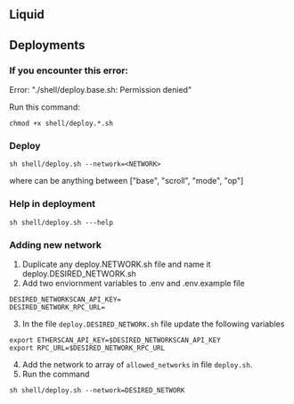 ## Liquid

## Deployments

### If you encounter this error:
Error: "./shell/deploy.base.sh: Permission denied"

Run this command:
```
chmod +x shell/deploy.*.sh
```

### Deploy
```
sh shell/deploy.sh --network=<NETWORK>
```

where <NETWORK> can be anything between ["base", "scroll", "mode", "op"]

### Help in deployment
```
sh shell/deploy.sh ---help
```

### Adding new network

1. Duplicate any deploy.NETWORK.sh file and name it deploy.DESIRED_NETWORK.sh
2. Add two enviornment variables to .env and .env.example file
```
DESIRED_NETWORKSCAN_API_KEY=
DESIRED_NETWORK_RPC_URL=
```
3. In the file `deploy.DESIRED_NETWORK.sh` file update the following variables
```
export ETHERSCAN_API_KEY=$DESIRED_NETWORKSCAN_API_KEY
export RPC_URL=$DESIRED_NETWORK_RPC_URL
```
4. Add the network to array of `allowed_networks` in file `deploy.sh`.
5. Run the command
```
sh shell/deploy.sh --network=DESIRED_NETWORK
```